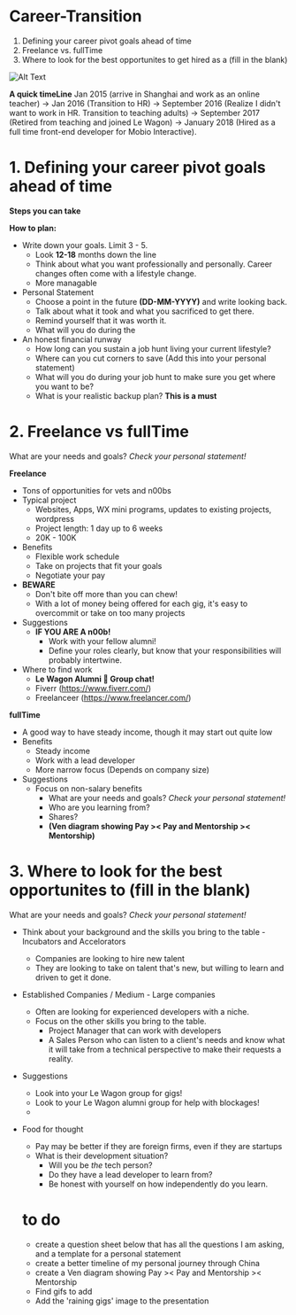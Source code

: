 # Career-Transition
1. Defining your career pivot goals ahead of time
2. Freelance vs. fullTime
3. Where to look for the best opportunites to get hired as a (fill in the blank)


![Alt Text](https://media.giphy.com/media/aSZSj0mT8f6tW/giphy.gif)


**A quick timeLine**
Jan 2015 (arrive in Shanghai and work as an online teacher) -> Jan 2016 (Transition to HR) -> September 2016 (Realize I didn't want to work in HR. Transition to teaching adults) -> September 2017 (Retired from teaching and joined Le Wagon) -> January 2018 (Hired as a full time front-end developer for Mobio Interactive).

# 1. Defining your career pivot goals ahead of time
**Steps you can take**

**How to plan:**

- Write down your goals. Limit 3 - 5.
  - Look **12-18** months down the line
  - Think about what you want professionally and personally. Career changes often come with a lifestyle change.
  - More managable
- Personal Statement
  - Choose a point in the future **(DD-MM-YYYY)** and write looking back.
  - Talk about what it took and what you sacrificed to get there.
  - Remind yourself that it was worth it.
  - What will you do during the 
- An honest financial runway
  - How long can you sustain a job hunt living your current lifestyle?
  - Where can you cut corners to save (Add this into your personal statement)
  - What will you do during your job hunt to make sure you get where you want to be?
  - What is your realistic backup plan? **This is a must**

# 2. Freelance vs fullTime

What are your needs and goals? *Check your personal statement!*

**Freelance**
  - Tons of opportunities for vets and n00bs
  - Typical project
    - Websites, Apps, WX mini programs, updates to existing projects, wordpress
    - Project length: 1 day up to 6 weeks
    - 20K - 100K
  - Benefits
    - Flexible work schedule
    - Take on projects that fit your goals
    - Negotiate your pay
  - **BEWARE**
    - Don't bite off more than you can chew!
    - With a lot of money being offered for each gig, it's easy to overcommit or take on too many projects
  - Suggestions
    - **IF YOU ARE A n00b!**
      - Work with your fellow alumni!
      - Define your roles clearly, but know that your responsibilities will probably intertwine.
  - Where to find work
    - **Le Wagon Alumni :star2: Group chat!**
    - Fiverr (https://www.fiverr.com/)
    - Freelanceer (https://www.freelancer.com/)

**fullTime**
  - A good way to have steady income, though it may start out quite low
  - Benefits
    - Steady income
    - Work with a lead developer
    - More narrow focus (Depends on company size)
  - Suggestions
    - Focus on non-salary benefits
      - What are your needs and goals? *Check your personal statement!* 
      - Who are you learning from?
      - Shares?
      - **(Ven diagram showing Pay >< Pay and Mentorship >< Mentorship)**
 
# 3. Where to look for the best opportunites to (fill in the blank)
What are your needs and goals? *Check your personal statement!*

- Think about your background and the skills you bring to the table
-Incubators and Accelorators
  - Companies are looking to hire new talent
  - They are looking to take on talent that's new, but willing to learn and driven to get it done.
  
- Established Companies / Medium - Large companies
  - Often are looking for experienced developers with a niche.
  - Focus on the other skills you bring to the table.
    - Project Manager that can work with developers
    - A Sales Person who can listen to a client's needs and know what it will take from a technical perspective to make their requests a reality. 
    
- Suggestions
  - Look into your Le Wagon group for gigs!
  - Look to your Le Wagon alumni group for help with blockages!
  - 
  
- Food for thought
  - Pay may be better if they are foreign firms, even if they are startups
  - What is their development situation?
    - Will you be *the* tech person?
    - Do they have a lead developer to learn from?
    - Be honest with yourself on how independently do you learn.
    

  # to do
  - create a question sheet below that has all the questions I am asking, and a template for a personal statement
  - create a better timeline of my personal journey through China
  - create a Ven diagram showing Pay >< Pay and Mentorship >< Mentorship
  - Find gifs to add
  - Add the 'raining gigs' image to the presentation
